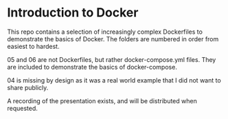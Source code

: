 # Introduction to Docker
This repo contains a selection of increasingly complex Dockerfiles to demonstrate the basics of Docker. The folders are numbered in order from easiest to hardest.

05 and 06 are not Dockerfiles, but rather docker-compose.yml files. They are included to demonstrate the basics of docker-compose.

04 is missing by design as it was a real world example that I did not want to share publicly.

A recording of the presentation exists, and will be distributed when requested.
